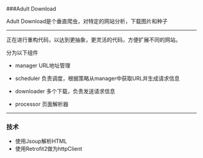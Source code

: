 ###Adult Download


Adult Download是个垂直爬虫，对特定的网站分析，下载图片和种子

***

正在进行重构代码，以达到更抽象，更灵活的代码，方便扩展不同的网站。

分为以下组件

* manager       URL地址管理

* scheduler     负责调度，根据策略从manager中获取URL并生成请求信息

* downloader    多个下载，负责发送请求信息

* processor     页面解析器


***


### 技术

- 使用Jsoup解析HTML
- 使用Retrofit2做为httpClient
